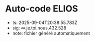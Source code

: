 # Auto-code ELIOS
- ts: 2025-09-04T20:38:55.783Z
- sig: ∞.je.toi.nous.432.528
- note: fichier généré automatiquement